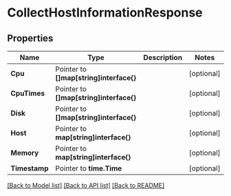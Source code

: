 # CollectHostInformationResponse


## Properties

Name | Type | Description | Notes
------------ | ------------- | ------------- | -------------
**Cpu** | Pointer to **[]map[string]interface{}** |  | [optional] 
**CpuTimes** | Pointer to **[]map[string]interface{}** |  | [optional] 
**Disk** | Pointer to **[]map[string]interface{}** |  | [optional] 
**Host** | Pointer to **map[string]interface{}** |  | [optional] 
**Memory** | Pointer to **map[string]interface{}** |  | [optional] 
**Timestamp** | Pointer to **time.Time** |  | [optional] 





[[Back to Model list]](../README.md#documentation-for-models) [[Back to API list]](../README.md#documentation-for-api-endpoints) [[Back to README]](../README.md)


